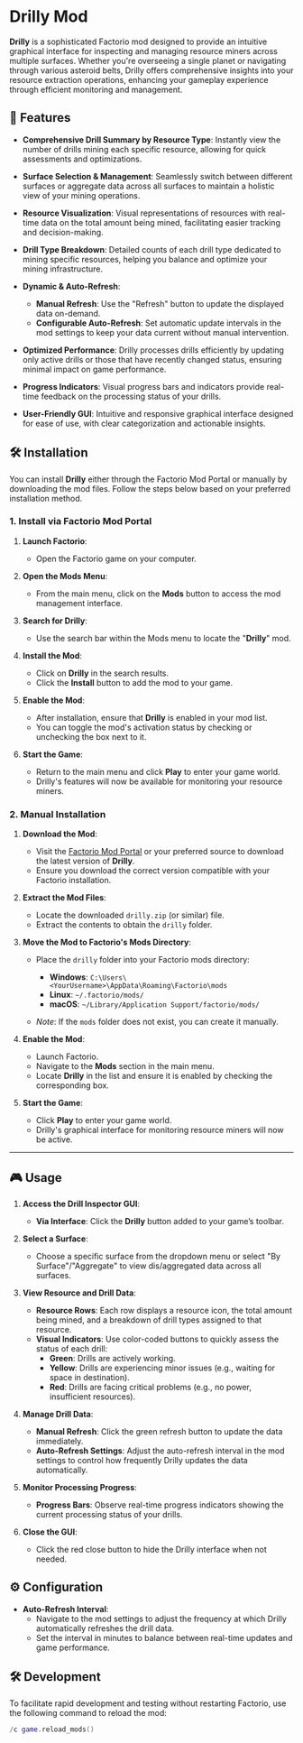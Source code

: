 # Drilly Mod

**Drilly** is a sophisticated Factorio mod designed to provide an intuitive graphical interface for inspecting and managing resource miners across multiple surfaces. Whether you're overseeing a single planet or navigating through various asteroid belts, Drilly offers comprehensive insights into your resource extraction operations, enhancing your gameplay experience through efficient monitoring and management.

## 🌟 Features

- **Comprehensive Drill Summary by Resource Type**: Instantly view the number of drills mining each specific resource, allowing for quick assessments and optimizations.

- **Surface Selection & Management**: Seamlessly switch between different surfaces or aggregate data across all surfaces to maintain a holistic view of your mining operations.

- **Resource Visualization**: Visual representations of resources with real-time data on the total amount being mined, facilitating easier tracking and decision-making.

- **Drill Type Breakdown**: Detailed counts of each drill type dedicated to mining specific resources, helping you balance and optimize your mining infrastructure.

- **Dynamic & Auto-Refresh**:
  - **Manual Refresh**: Use the "Refresh" button to update the displayed data on-demand.
  - **Configurable Auto-Refresh**: Set automatic update intervals in the mod settings to keep your data current without manual intervention.

- **Optimized Performance**: Drilly processes drills efficiently by updating only active drills or those that have recently changed status, ensuring minimal impact on game performance.

- **Progress Indicators**: Visual progress bars and indicators provide real-time feedback on the processing status of your drills.

- **User-Friendly GUI**: Intuitive and responsive graphical interface designed for ease of use, with clear categorization and actionable insights.

## 🛠 Installation

You can install **Drilly** either through the Factorio Mod Portal or manually by downloading the mod files. Follow the steps below based on your preferred installation method.

### 1. Install via Factorio Mod Portal

1. **Launch Factorio**:
   - Open the Factorio game on your computer.

2. **Open the Mods Menu**:
   - From the main menu, click on the **Mods** button to access the mod management interface.

3. **Search for Drilly**:
   - Use the search bar within the Mods menu to locate the "**Drilly**" mod.

4. **Install the Mod**:
   - Click on **Drilly** in the search results.
   - Click the **Install** button to add the mod to your game.

5. **Enable the Mod**:
   - After installation, ensure that **Drilly** is enabled in your mod list.
   - You can toggle the mod's activation status by checking or unchecking the box next to it.

6. **Start the Game**:
   - Return to the main menu and click **Play** to enter your game world.
   - Drilly's features will now be available for monitoring your resource miners.

### 2. Manual Installation

1. **Download the Mod**:
   - Visit the [Factorio Mod Portal](https://mods.factorio.com/mod/Drilly) or your preferred source to download the latest version of **Drilly**.
   - Ensure you download the correct version compatible with your Factorio installation.

2. **Extract the Mod Files**:
   - Locate the downloaded `drilly.zip` (or similar) file.
   - Extract the contents to obtain the `drilly` folder.

3. **Move the Mod to Factorio's Mods Directory**:
   - Place the `drilly` folder into your Factorio mods directory:
     - **Windows**: `C:\Users\<YourUsername>\AppData\Roaming\Factorio\mods`
     - **Linux**: `~/.factorio/mods/`
     - **macOS**: `~/Library/Application Support/factorio/mods/`

   - *Note*: If the `mods` folder does not exist, you can create it manually.

4. **Enable the Mod**:
   - Launch Factorio.
   - Navigate to the **Mods** section in the main menu.
   - Locate **Drilly** in the list and ensure it is enabled by checking the corresponding box.

5. **Start the Game**:
   - Click **Play** to enter your game world.
   - Drilly's graphical interface for monitoring resource miners will now be active.

---

## 🎮 Usage

1. **Access the Drill Inspector GUI**:
   - **Via Interface**: Click the **Drilly** button added to your game’s toolbar.

2. **Select a Surface**:
   - Choose a specific surface from the dropdown menu or select "By Surface"/"Aggregate" to view dis/aggregated data across all surfaces.

3. **View Resource and Drill Data**:
   - **Resource Rows**: Each row displays a resource icon, the total amount being mined, and a breakdown of drill types assigned to that resource.
   - **Visual Indicators**: Use color-coded buttons to quickly assess the status of each drill:
     - **Green**: Drills are actively working.
     - **Yellow**: Drills are experiencing minor issues (e.g., waiting for space in destination).
     - **Red**: Drills are facing critical problems (e.g., no power, insufficient resources).

4. **Manage Drill Data**:
   - **Manual Refresh**: Click the green refresh button to update the data immediately.
   - **Auto-Refresh Settings**: Adjust the auto-refresh interval in the mod settings to control how frequently Drilly updates the data automatically.

5. **Monitor Processing Progress**:
   - **Progress Bars**: Observe real-time progress indicators showing the current processing status of your drills.

6. **Close the GUI**:
   - Click the red close button to hide the Drilly interface when not needed.

## ⚙️ Configuration

- **Auto-Refresh Interval**:
  - Navigate to the mod settings to adjust the frequency at which Drilly automatically refreshes the drill data.
  - Set the interval in minutes to balance between real-time updates and game performance.

## 🛠 Development

To facilitate rapid development and testing without restarting Factorio, use the following command to reload the mod:

```lua
/c game.reload_mods()
